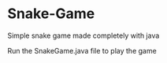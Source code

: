 # Snake-Game

Simple snake game made completely with java


Run the SnakeGame.java file to play the game
